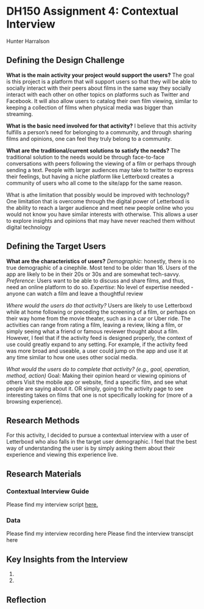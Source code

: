 # DH150 Assignment 4: Contextual Interview
Hunter Harralson

## Defining the Design Challenge

**What is the main activity your project would support the users?** 
The goal is this project is a platform that will support users so that they will be able to socially interact with their peers about films in the same way they socially interact with each other on other topics on platforms such as Twitter and Facebook. It will also allow users to catalog their own film viewing, similar to keeping a collection of films when physical media was bigger than streaming.

**What is the basic need involved for that activity?**
I believe that this activity fulfills a person’s need for belonging to a community, and through sharing films and opinions, one can feel they truly belong to a community. 

**What are the traditional/current solutions to satisfy the needs?**
The traditional solution to the needs would be through face-to-face conversations with peers following the viewing of a film or perhaps through sending a text. People with larger audiences may take to twitter to express their feelings, but having a niche platform like Letterboxd creates a community of users who all come to the site/app for the same reason. 

What is athe limitation that possibly would be improved with technology?
One limitation that is overcome through the digital power of Letterboxd is the ability to reach a larger audience and meet new people online who you would not know you have similar interests with otherwise. This allows a user to explore insights and opinions that may have never reached them without digital technology


## Defining the Target Users
**What are the characteristics of users?**
*Demographic*: honestly, there is no true demographic of a cinephile. Most tend to be older than 16. Users of the app are likely to be in their 20s or 30s and are somewhat tech-savvy.
*Preference*: Users want to be able to discuss and share films, and thus, need an online platform to do so.
*Expertise*: No level of expertise needed - anyone can watch a film and leave a thoughtful review

*Where would the users do that activity?*
Users are likely to use Letterboxd while at home following or preceding the screening of a film, or perhaps on their way home from the movie theater, such as in a car or Uber ride. The activities can range from rating a film, leaving a review, liking a film, or simply seeing what a friend or famous reviewer thought about a film. However, I feel that if the activity feed is designed properly, the context of use could greatly expand to any setting. For example, if the activity feed was more broad and useable, a user could jump on the app and use it at any time similar to how one uses other social media. 

*What would the users do to complete that activity? (e.g., goal, operation, method, action)*
Goal: Making their opinion heard or viewing opinions of others
Visit the mobile app or website, find a specific film, and see what people are saying about it. OR simply, going to the activity page to see interesting takes on films that one is not specifically looking for (more of a browsing experience).

## Research Methods
For this activity, I decided to pursue a contextual interview with a user of Letterboxd who also falls in the target user demographic. I feel that the best way of understanding the user is by simply asking them about their experience and viewing this experience live. 

## Research Materials 

### Contextual Interview Guide
Please find my interview script <a href="https://docs.google.com/document/d/1wFH1ifQyFfyz26gcrTpbewUslKU0K8uH8_tFD_6BD3A/edit?usp=sharing" target="_blank"> here. </a>
### Data
Please find my interview recording here
Please find the interview transcipt here

## Key Insights from the Interview
1. 
2.

## Reflection
